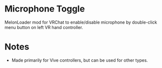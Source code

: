 # Microphone Toggle
MelonLoader mod for VRChat to enable/disable microphone by double-click menu button on left VR hand controller.

# Notes
* Made primarily for Vive controllers, but can be used for other types.
